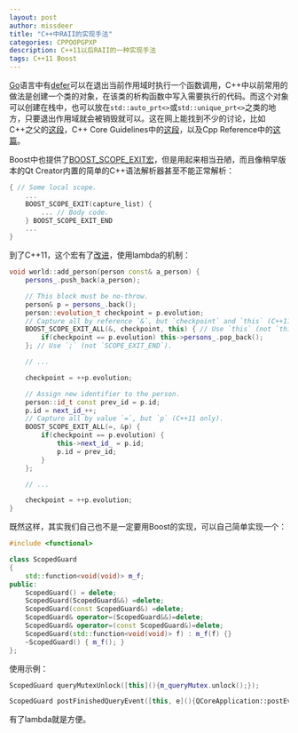 ```yaml
---
layout: post
author: missdeer
title: "C++中RAII的实现手法"
categories: CPPOOPGPXP
description: C++11以后RAII的一种实现手法
tags: C++11 Boost
---
```


[Go](https://golang.org/)语言中有[defer](https://golang.org/ref/spec#Defer_statements)可以在退出当前作用域时执行一个函数调用，C++中以前常用的做法是创建一个类的对象，在该类的析构函数中写入需要执行的代码。而这个对象可以创建在栈中，也可以放在`std::auto_prt<>`或`std::unique_prt<>`之类的地方，只要退出作用域就会被销毁就可以。这在网上能找到不少的讨论，比如C++之父的[这段](http://www.stroustrup.com/bs_faq2.html#finally)，C++ Core Guidelines中的[这段](https://github.com/isocpp/CppCoreGuidelines/blob/master/CppCoreGuidelines.md#e6-use-raii-to-prevent-leaks)，以及Cpp Reference中的[这篇](https://en.cppreference.com/w/cpp/language/raii)。

Boost中也提供了[BOOST_SCOPE_EXIT宏](https://www.boost.org/doc/libs/release/libs/scope_exit/doc/html/BOOST_SCOPE_EXIT.html)，但是用起来相当丑陋，而且像稍早版本的Qt Creator内置的简单的C++语法解析器甚至不能正常解析：

```cpp
{ // Some local scope.
    ...
    BOOST_SCOPE_EXIT(capture_list) {
        ... // Body code.
    } BOOST_SCOPE_EXIT_END
    ...
}
```

到了C++11，这个宏有了[改进](https://www.boost.org/doc/libs/release/libs/scope_exit/doc/html/scope_exit/tutorial.html#scope_exit.tutorial.capturing_all_variables__c__11_only_)，使用lambda的机制：

```cpp
void world::add_person(person const& a_person) {
    persons_.push_back(a_person);

    // This block must be no-throw.
    person& p = persons_.back();
    person::evolution_t checkpoint = p.evolution;
    // Capture all by reference `&`, but `checkpoint` and `this` (C++11 only).
    BOOST_SCOPE_EXIT_ALL(&, checkpoint, this) { // Use `this` (not `this_`).
        if(checkpoint == p.evolution) this->persons_.pop_back();
    }; // Use `;` (not `SCOPE_EXIT_END`).

    // ...

    checkpoint = ++p.evolution;

    // Assign new identifier to the person.
    person::id_t const prev_id = p.id;
    p.id = next_id_++;
    // Capture all by value `=`, but `p` (C++11 only).
    BOOST_SCOPE_EXIT_ALL(=, &p) {
        if(checkpoint == p.evolution) {
            this->next_id_ = p.id;
            p.id = prev_id;
        }
    };

    // ...

    checkpoint = ++p.evolution;
}
```

既然这样，其实我们自己也不是一定要用Boost的实现，可以自己简单实现一个：

```cpp
#include <functional>

class ScopedGuard
{
    std::function<void(void)> m_f;
public:
    ScopedGuard() = delete;
    ScopedGuard(ScopedGuard&&) =delete;
    ScopedGuard(const ScopedGuard&) =delete;
    ScopedGuard& operator=(ScopedGuard&&)=delete;
    ScopedGuard& operator=(const ScopedGuard&)=delete;
    ScopedGuard(std::function<void(void)> f) : m_f(f) {}
    ~ScopedGuard() { m_f(); }
};
```

 使用示例：

```cpp
ScopedGuard queryMutexUnlock([this](){m_queryMutex.unlock();});

ScopedGuard postFinishedQueryEvent([this, e](){QCoreApplication::postEvent(this, e);});
```

有了lambda就是方便。